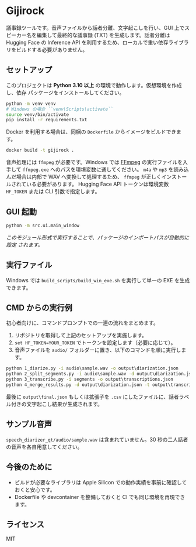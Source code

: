 # Gijirock

議事録ツールです。音声ファイルから話者分離、文字起こしを行い、GUI 上でスピーカー名を編集して最終的な議事録 (TXT) を生成します。話者分離は Hugging Face の Inference API を利用するため、ローカルで重い依存ライブラリをビルドする必要がありません。

## セットアップ

このプロジェクトは **Python 3.10 以上** の環境で動作します。仮想環境を作成し、依存
パッケージをインストールしてください。

```bash
python -m venv venv
# Windows の場合 ``venv\Scripts\activate``
source venv/bin/activate
pip install -r requirements.txt
```

Docker を利用する場合は、同梱の `Dockerfile` からイメージをビルドできます。

```bash
docker build -t gijirock .
```

音声処理には `ffmpeg` が必要です。Windows では
[FFmpeg](https://ffmpeg.org/download.html) の実行ファイルを入手して
`ffmpeg.exe` へのパスを環境変数に通してください。
`m4a` や `mp3` を読み込んだ場合は内部で WAV へ変換して処理するため、
`ffmpeg` が正しくインストールされている必要があります。
Hugging Face API トークンは環境変数 `HF_TOKEN` または CLI 引数で指定します。

## GUI 起動

```bash
python -m src.ui.main_window
```
*このモジュール形式で実行することで、パッケージのインポートパスが自動的に設定
されます。*

## 実行ファイル

Windows では `build_scripts/build_win_exe.sh` を実行して単一の EXE を生成できます。

## CMD からの実行例

初心者向けに、コマンドプロンプトでの一連の流れをまとめます。

1. リポジトリを取得して上記のセットアップを実施します。
2. `set HF_TOKEN=YOUR_TOKEN` でトークンを設定します（必要に応じて）。
3. 音声ファイルを `audio/` フォルダーに置き、以下のコマンドを順に実行します。

```cmd
python 1_diarize.py -i audio\sample.wav -o output\diarization.json
python 2_split_segments.py -i audio\sample.wav -d output\diarization.json -o segments
python 3_transcribe.py -i segments -o output\transcriptions.json
python 4_merge_results.py -d output\diarization.json -t output\transcriptions.json -o output\final.json
```

最後に `output\final.json` もしくは拡張子を `.csv` にしたファイルに、話者ラベル付きの文字起こし結果が生成されます。

## サンプル音声

`speech_diarizer_qt/audio/sample.wav` は含まれていません。30 秒の二人話者の音声を各自用意してください。

## 今後のために

* ビルドが必要なライブラリは Apple Silicon での動作実績を事前に確認しておくと安心です。
* Dockerfile や devcontainer を整備しておくと CI でも同じ環境を再現できます。

## ライセンス

MIT
